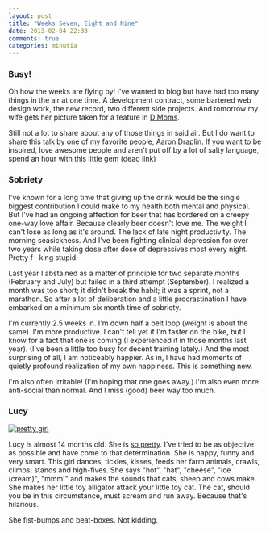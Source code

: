 ```yaml
---
layout: post
title: "Weeks Seven, Eight and Nine"
date: 2013-02-04 22:33
comments: true
categories: minutia
---
```


### Busy!

Oh how the weeks are flying by! I've wanted to blog but have had too many things in the air at one time. A development contract, some bartered web design work, the new record, two different side projects. And tomorrow my wife gets her picture taken for a feature in [D Moms](http://moms.dmagazine.com/category/moms-we-love/).

Still not a lot to share about any of those things in said air. But I do want to share this talk by one of my favorite people, [Aaron Draplin](http://draplin.com/). If you want to be inspired, love awesome people and aren't put off by a lot of salty language, spend an hour with <a class="dead">this little gem (dead link)</a>

### Sobriety

I've known for a long time that giving up the drink would be the single biggest contribution I could make to my health both mental and physical. But I've had an ongoing affection for beer that has bordered on a creepy one-way love affair. Because clearly beer doesn't love me. The weight I can't lose as long as it's around. The lack of late night productivity. The morning seasickness. And I've been fighting clinical depression for over two years while taking dose after dose of depressives most every night. Pretty f--king stupid.

Last year I abstained as a matter of principle for two separate months (February and July) but failed in a third attempt (September). I realized a month was too short; it didn't break the habit; it was a sprint, not a marathon. So after a lot of deliberation and a little procrastination I have embarked on a minimum six month time of sobriety. 

I'm currently 2.5 weeks in. I'm down half a belt loop (weight is about the same). I'm more productive. I can't tell yet if I'm faster on the bike, but I know for a fact that one is coming (I experienced it in those months last year). (I've been a little too busy for decent training lately.) And the most surprising of all, I am noticeably happier. As in, I have had moments of quietly profound realization of my own happiness. This is something new.

I'm also often irritable! (I'm hoping that one goes away.) I'm also even more anti-social than normal. And I miss (good) beer way too much.

### Lucy

[![pretty girl](http://farm9.staticflickr.com/8473/8446727514_0373935181_c.jpg)](http://www.flickr.com/photos/carissabyers/8446727514/in/set-72157632692742418/)

Lucy is almost 14 months old. She is [so pretty](http://www.flickr.com/photos/carissabyers/8446729838/in/set-72157632692742418/). I've tried to be as objective as possible and have come to that determination. She is happy, funny and very smart. This girl dances, tickles, kisses, feeds her farm animals, crawls, climbs, stands and high-fives. She says "hot", "hat", "cheese", "ice (cream)", "mmm!" and makes the sounds that cats, sheep and cows make. She makes her little toy alligator attack your little toy cat. The cat, should you be in this circumstance, must scream and run away. Because that's hilarious. 

She fist-bumps and beat-boxes. Not kidding.